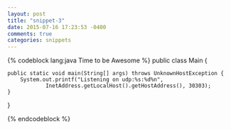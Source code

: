 ```yaml
---
layout: post
title: "snippet-3"
date: 2015-07-16 17:23:53 -0400
comments: true
categories: snippets
---
```


{% codeblock lang:java Time to be Awesome %}
public class Main {

    public static void main(String[] args) throws UnknownHostException {
        System.out.printf("Listening on udp:%s:%d%n",
                InetAddress.getLocalHost().getHostAddress(), 30303);
    }

}

{% endcodeblock %}
